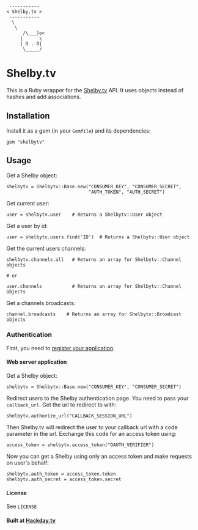      -----------
    < Shelby.tv >
     -----------
      \
       \
          /\___)o<
         |      \
         | O . O|
          \_____/

# Shelby.tv

This is a Ruby wrapper for the [Shelby.tv](http://shelby.tv/) API. It uses objects instead of hashes and add associations.

## Installation

Install it as a gem (in your `Gemfile`) and its dependencies:

    gem "shelbytv"

## Usage

Get a Shelby object:

    shelbytv = Shelbytv::Base.new("CONSUMER_KEY", "CONSUMER_SECRET",
                                  "AUTH_TOKEN", "AUTH_SECRET")

Get current user:

    user = shelbytv.user    # Returns a Shelbytv::User object

Get a user by id:

    user = shelbytv.users.find('ID')  # Returns a Shelbytv::User object

Get the current users channels:

    shelbytv.channels.all   # Returns an array for Shelbytv::Channel objects

    # or

    user.channels           # Returns an array for Shelbytv::Channel objects

Get a channels broadcasts:

    channel.broadcasts    # Returns an array for Shelbytv::Broadcast objects

### Authentication

First, you need to [register your application](http://dev.shelby.tv/myapps).

#### Web server application

Get a Shelby object:

    shelbytv = Shelbytv::Base.new("CONSUMER_KEY", "CONSUMER_SECRET")

Redirect users to the Shelby authentication page. You need to pass your `callback_url`. Get the url to redirect to with:

    shelbytv.authorize_url("CALLBACK_SESSION_URL")

Then Shelby.tv will redirect the user to your callback url with a code parameter in the url. Exchange this code for an access token using:

    access_token = shelbytv.access_token("OAUTH_VERIFIER")

Now you can get a Shelby using only an access token and make requests on user's behalf:

    shelbytv.auth_token = access_token.token
    shelbytv.auth_secret = access_token.secret

#### License

See `LICENSE`

#### Built at [Hackday.tv](http://hackday.tv/)

